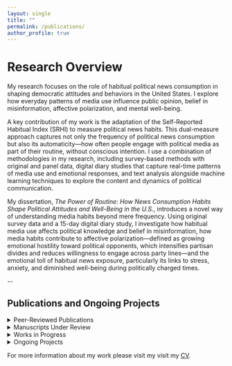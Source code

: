 ```yaml
---
layout: single
title: ""
permalink: /publications/
author_profile: true
---
```


# Research Overview

My research focuses on the role of habitual political news consumption in shaping democratic attitudes and behaviors in the United States. I explore how everyday patterns of media use influence public opinion, belief in misinformation, affective polarization, and mental well-being.

A key contribution of my work is the adaptation of the Self-Reported Habitual Index (SRHI) to measure political news habits. This dual-measure approach captures not only the frequency of political news consumption but also its automaticity—how often people engage with political media as part of their routine, without conscious intention. I use a combination of methodologies in my research, including survey-based methods with original and panel data, digital diary studies that capture real-time patterns of media use and emotional responses, and text analysis alongside machine learning techniques to explore the content and dynamics of political communication.

My dissertation, _The Power of Routine: How News Consumption Habits Shape Political Attitudes and Well-Being in the U.S._, introduces a novel way of understanding media habits beyond mere frequency. Using original survey data and a 15-day digital diary study, I investigate how habitual media use affects political knowledge and belief in misinformation, how media habits contribute to affective polarization—defined as growing emotional hostility toward political opponents, which intensifies partisan divides and reduces willingness to engage across party lines—and the emotional toll of habitual news exposure, particularly its links to stress, anxiety, and diminished well-being during politically charged times.

--
## Publications and Ongoing Projects

<details>
  <summary>Peer-Reviewed Publications</summary>
  <p>
  Binici, S., Choi, J., Mitchell, S.M., and Pizzi, E. (2025). *A Text Analysis of News Media Framing of Government Response to the 2023 Türkiye–Syria Earthquake*. **Journal of Contingencies and Crisis Management**. [Link](https://doi.org/10.1111/1468-5973.70023)
  </p>
</details>

<details>
  <summary>Manuscripts Under Review</summary>
  <p>
  Gerot, S. “How We Watch and What We Align With: A Dual Measure of Political News Habits.”<br>
  Gerot, S., Tolbert, C., and Tully, M. “Filtering the Influence of Social Media: Increased (Decreased) Political Knowledge for Social Groups in the U.S.”<br>
  Gerot, S., and Tolbert, C. “Evaluating the Online Processing Model Using the Washington Post’s Fact-Checking Database of Trump’s Misleading Claims.”
  </p>
</details>

<details>
  <summary>Works in Progress</summary>
  <p>
  Gerot, S. “News, on Repeat: Examining the Relationship Between Habitual Media Use and Affective Polarization.”<br>
  Gerot, S. “The Informed and the Misinformed: Habitual Media Use and its Role in Political Knowledge and Belief in Misinformation.”<br>
  Gerot, S. “Keeping Up with News: The Impact of News Valence and Media Habits on Mental Health.”<br>
  Gerot, S. and Pacheco, J. “Battling the Pandemic: Governors as Heads of State and COVID-19 Rhetoric – A Text Analysis Approach.”<br>
  Gerot, S. “American Society Revisited: A Bayesian Belief Network Approach to Egalitarianism, Moral Traditionalism, and Ideology in a Hyperpolarized Era.”<br>
  Gerot, S. “A New Menu of Choice? Social Media as a Regime-Serving Apparatus in Competitive Authoritarian Regimes.”
  </p>
</details>

<details>
  <summary>Ongoing Projects</summary>
  <p>
  News Habits and Emotional Well-Being: Investigating Political News Consumption and Mental Health, University of Iowa.<br>
  15-day digital diary study examining habitual political news consumption and emotional well-being. Supported by a Departmental Research Grant; IRB approval pending.
  </p>
</details>

For more information about my work please visit my visit my [CV](/cv/).
